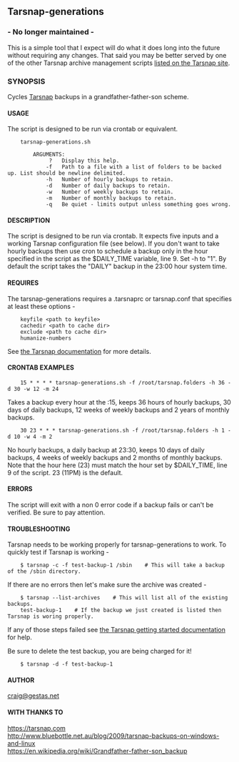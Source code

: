 ## Tarsnap-generations  

### - No longer maintained - ###
This is a simple tool that I expect will do what it does long into the future without requiring any changes. That said you may be better served by one of the other Tarsnap archive management scripts [listed on the Tarsnap site](https://www.tarsnap.com/helper-scripts.html).

### SYNOPSIS
Cycles [Tarsnap](https://tarsnap.com/ "Tarsnap") backups in a grandfather-father-son scheme.

#### USAGE
The script is designed to be run via crontab or equivalent.
```gherkin
    tarsnap-generations.sh

        ARGUMENTS:
             ?   Display this help.    
            -f   Path to a file with a list of folders to be backed up. List should be newline delimited.  
            -h   Number of hourly backups to retain.
            -d   Number of daily backups to retain.
            -w   Number of weekly backups to retain.
            -m   Number of monthly backups to retain.
            -q   Be quiet - limits output unless something goes wrong.
```

#### DESCRIPTION
The script is designed to be run via crontab. It expects five inputs and a working Tarsnap configuration file (see below).
If you don't want to take hourly backups then use cron to schedule a backup only in the hour specified in the script as the $DAILY_TIME variable, line 9. Set -h to "1". By default the script takes the "DAILY" backup in the 23:00 hour system time. 

#### REQUIRES
The tarsnap-generations requires a .tarsnaprc or tarsnap.conf that specifies at least these options -  
```gherkin
    keyfile <path to keyfile>  
    cachedir <path to cache dir>  
    exclude <path to cache dir>  
    humanize-numbers
```
See [the Tarsnap documentation](http://www.tarsnap.com/man-tarsnap.conf.5.html "tarsnap.conf") for more details.

#### CRONTAB EXAMPLES 	
```gherkin
    15 * * * * tarsnap-generations.sh -f /root/tarsnap.folders -h 36 -d 30 -w 12 -m 24
```
Takes a backup every hour at the :15, keeps 36 hours of hourly backups, 30 days of daily backups, 12 weeks of weekly backups and 2 years of monthly backups.
```gherkin
    30 23 * * * tarsnap-generations.sh -f /root/tarsnap.folders -h 1 -d 10 -w 4 -m 2
```
No hourly backups, a daily backup at 23:30, keeps 10 days of daily backups, 4 weeks of weekly backups and 2 months of monthly backups. Note that the hour here (23) must match the hour set by $DAILY_TIME, line 9 of the script. 23 (11PM) is the default.

#### ERRORS
The script will exit with a non 0 error code if a backup fails or can't be verified. Be sure to pay attention. 

#### TROUBLESHOOTING
Tarsnap needs to be working properly for tarsnap-generations to work. To quickly test if Tarsnap is working -  
```gherkin
    $ tarsnap -c -f test-backup-1 /sbin    # This will take a backup of the /sbin directory.
```    
If there are no errors then let's make sure the archive was created -  
```gherkin
    $ tarsnap --list-archives    # This will list all of the existing backups. 
    test-backup-1    # If the backup we just created is listed then Tarsnap is woring properly.
```
If any of those steps failed see [the Tarsnap getting started documentation](https://www.tarsnap.com/gettingstarted.html "Getting started with Tarsnap") for help.

Be sure to delete the test backup, you are being charged for it!
```gherkin
    $ tarsnap -d -f test-backup-1
```

#### AUTHOR
craig@gestas.net

#### WITH THANKS TO
https://tarsnap.com  
http://www.bluebottle.net.au/blog/2009/tarsnap-backups-on-windows-and-linux  
https://en.wikipedia.org/wiki/Grandfather-father-son_backup
